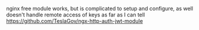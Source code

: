 nginx free module works, but is complicated to setup and configure, as well doesn't handle remote access of keys as far as I can tell
https://github.com/TeslaGov/ngx-http-auth-jwt-module